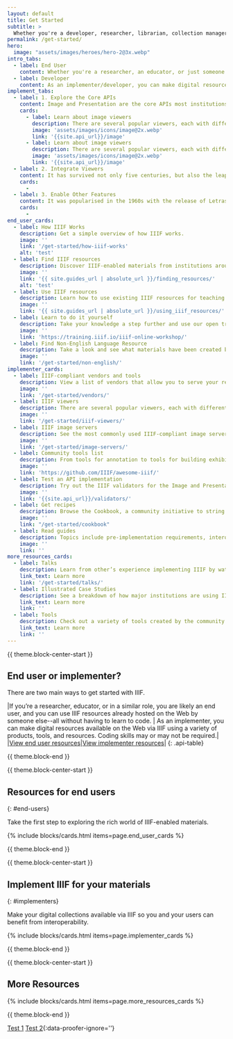 ```yaml
---
layout: default
title: Get Started
subtitle: >
  Whether you're a developer, researcher, librarian, collection manager, or someone else, your work with digital collections can benefit from IIIF technology and tools. 
permalink: /get-started/
hero:
  image: "assets/images/heroes/hero-2@3x.webp"
intro_tabs: 
  - label: End User
    content: Whether you're a researcher, an educator, or just someone exploring the possibilities, IIIF makes your life easier when it comes to working with digital collections.
  - label: Developer
    content: As an implementer/developer, you can make digital resources available on the web using IIIF.
implement_tabs:
  - label: 1. Explore the Core APIs
    content: Image and Presentation are the core APIs most institutions start with. Choose to retrieve images with the Image API or the image’s metadata with the Presentation API.
    cards:
      - label: Learn about image viewers
        description: There are several popular viewers, each with different capabilities.
        image: 'assets/images/icons/image@2x.webp'
        link: '{{site.api_url}}/image'
      - label: Learn about image viewers
        description: There are several popular viewers, each with different capabilities.
        image: 'assets/images/icons/image@2x.webp'
        link: '{{site.api_url}}/image'
  - label: 2. Integrate Viewers
    content: It has survived not only five centuries, but also the leap into electronic typesetting, remaining essentially unchanged.
    cards:
      -
  - label: 3. Enable Other Features
    content: It was popularised in the 1960s with the release of Letraset sheets containing Lorem Ipsum passages, and more recently with desktop publishing software like Aldus PageMaker including versions of Lorem Ipsum.
    cards:
      -
end_user_cards:
  - label: How IIIF Works
    description: Get a simple overview of how IIIF works.
    image: ''
    link: '/get-started/how-iiif-works'
    alt: 'test'
  - label: Find IIIF resources
    description: Discover IIIF-enabled materials from institutions around the world.
    image: ''
    link: '{{ site.guides_url | absolute_url }}/finding_resources/'
    alt: 'test'
  - label: Use IIIF resources
    description: Learn how to use existing IIIF resources for teaching and research.
    image: ''
    link: '{{ site.guides_url | absolute_url }}/using_iiif_resources/'
  - label: Learn to do it yourself
    description: Take your knowledge a step further and use our open training materials to learn hands-on how resources are made available via IIIF.
    image: ''
    link: 'https://training.iiif.io/iiif-online-workshop/'
  - label: Find Non-English Language Resource
    description: Take a look and see what materials have been created by the IIIF Community in a variety of languages. 
    image: ''
    link: '/get-started/non-english/'
implementer_cards:
  - label: IIIF-compliant vendors and tools
    description: View a list of vendors that allow you to serve your resources via IIIF without building your own ecosystem. 
    image: ''
    link: '/get-started/vendors/'
  - label: IIIF viewers
    description: There are several popular viewers, each with different capabilities. 
    image: ''
    link: '/get-started/iiif-viewers/'
  - label: IIIF image servers
    description: See the most commonly used IIIF-compliant image servers.
    image: ''
    link: '/get-started/image-servers/'
  - label: Community tools list
    description: From tools for annotation to tools for building exhibits, see the best of what’s available to you and benefit from the work of others on the IIIF-Awesome list. (External link)
    image: ''
    link: 'https://github.com/IIIF/awesome-iiif/'
  - label: Test an API implementation
    description: Try out the IIIF validators for the Image and Presentation APIs.
    image: ''
    link: '{{site.api_url}}/validators/'
  - label: Get recipes
    description: Browse the Cookbook, a community initiative to string together commonly used functions into code “recipes” that can be easily reused.
    image: ''
    link: "/get-started/cookbook"
  - label: Read guides
    description: Topics include pre-implementation requirements, interoperability best practices, UX best practices, and more.
    image: ''
    link: ''
more_resources_cards:
  - label: Talks
    description: Learn from other’s experience implementing IIIF by watching conference presentations.
    link_text: Learn more
    link: '/get-started/talks/'
  - label: Illustrated Case Studies
    description: See a breakdown of how major institutions are using IIIF to make their collections available.
    link_text: Learn more
    link: ''
  - label: Tools
    description: Check out a variety of tools created by the community.
    link_text: Learn more
    link: ''
---
```


{{ theme.block-center-start }}


## End user or implementer?

There are two main ways to get started with IIIF. 

|If you’re a researcher, educator, or in a similar role, you are likely an end user, and you can use IIIF resources already hosted on the Web by someone else--all without having to learn to code. | As an implementer, you can make digital resources available on the Web via IIIF using a variety of products, tools, and resources. Coding skills may or may not be required.|
|[View end user resources](#end-users)|[View implementer resources](#implementers)|
{: .api-table}


{{ theme.block-end }}


{{ theme.block-center-start }}

## Resources for end users
{: #end-users}

Take the first step to exploring the rich world of IIIF-enabled materials.

{% include blocks/cards.html items=page.end_user_cards %}

{{ theme.block-end }}


{{ theme.block-center-start }}

<a name='implementers'></a>
## Implement IIIF for your materials
{: #implementers}

Make your digital collections available via IIIF so you and your users can benefit from interoperability.

{% include blocks/cards.html items=page.implementer_cards %}

{{ theme.block-end }}

{{ theme.block-center-start }}

## More Resources

{% include blocks/cards.html items=page.more_resources_cards %}

{{ theme.block-end }}

<a href="http://test.com">Test 1</a>
[Test 2](http://test.com){:data-proofer-ignore=''}